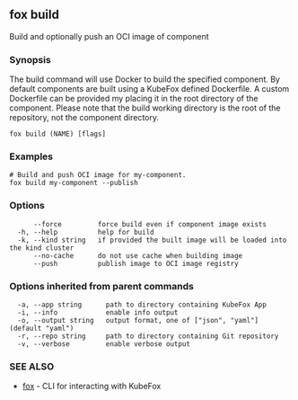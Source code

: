 ## fox build

Build and optionally push an OCI image of component

### Synopsis

The build command will use Docker to build the specified component. By default
components are built using a KubeFox defined Dockerfile. A custom Dockerfile can
be provided my placing it in the root directory of the component. Please note
that the build working directory is the root of the repository, not the
component directory.

```
fox build (NAME) [flags]
```

### Examples

```
# Build and push OCI image for my-component.
fox build my-component --publish
```

### Options

```
      --force         force build even if component image exists
  -h, --help          help for build
  -k, --kind string   if provided the built image will be loaded into the kind cluster
      --no-cache      do not use cache when building image
      --push          publish image to OCI image registry
```

### Options inherited from parent commands

```
  -a, --app string      path to directory containing KubeFox App
  -i, --info            enable info output
  -o, --output string   output format, one of ["json", "yaml"] (default "yaml")
  -r, --repo string     path to directory containing Git repository
  -v, --verbose         enable verbose output
```

### SEE ALSO

* [fox](fox.md)	 - CLI for interacting with KubeFox

